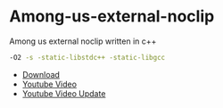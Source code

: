 # Among-us-external-noclip
Among us external noclip written in c++
```bash Build flags for gcc
-O2 -s -static-libstdc++ -static-libgcc
```
- [Download](https://github.com/Vili1/Among-us-external-noclip/releases)
- [Youtube Video](https://youtu.be/8nTdr8MkAYE)
- [Youtube Video Update](https://youtu.be/oPTkOy-ALAA)
